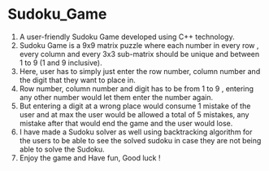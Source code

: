 # Sudoku_Game
1. A user-friendly Sudoku Game developed using C++ technology.
2. Sudoku Game is a 9x9 matrix puzzle where each number in every row , every column and every 3x3 sub-matrix should be unique and between 1 to 9 (1 and 9 inclusive).
3. Here, user has to simply just enter the row number, column number and the digit that they want to place in.
4. Row number, column number and digit has to be from 1 to 9 , entering any other number would let them enter the number again.
5. But entering a digit at a wrong place would consume 1 mistake of the user and at max the user would be allowed a total of 5 mistakes, any mistake after that would end the game
and the user would lose.
6. I have made a Sudoku solver as well using backtracking algorithm for the users to be able to see the solved sudoku in case they are not being able to solve the Sudoku.
7. Enjoy the game and Have fun, Good luck !
